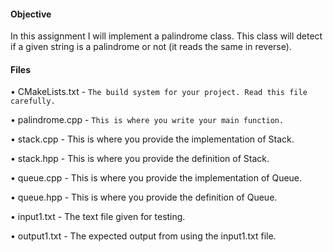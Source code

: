#### Objective

In this assignment I will implement a palindrome class. This class will detect if a given string is a
palindrome or not (it reads the same in reverse).

#### Files 

• CMakeLists.txt - `The build system for your project. Read this file carefully.`

• palindrome.cpp - `This is where you write your main function.`

• stack.cpp - This is where you provide the implementation of Stack.

• stack.hpp - This is where you provide the definition of Stack.

• queue.cpp - This is where you provide the implementation of Queue.

• queue.hpp - This is where you provide the definition of Queue.

• input1.txt - The text file given for testing.

• output1.txt - The expected output from using the input1.txt file.
